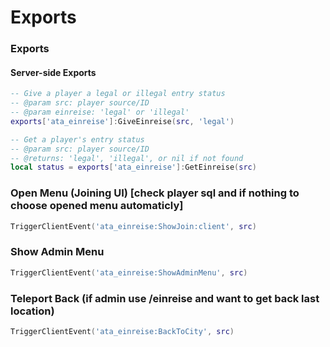 # Exports

### Exports

#### Server-side Exports

```lua
-- Give a player a legal or illegal entry status
-- @param src: player source/ID
-- @param einreise: 'legal' or 'illegal'
exports['ata_einreise']:GiveEinreise(src, 'legal')

-- Get a player's entry status
-- @param src: player source/ID
-- @returns: 'legal', 'illegal', or nil if not found
local status = exports['ata_einreise']:GetEinreise(src)
```

### Open Menu (Joining UI) \[check player sql and if nothing to choose opened menu automaticly]

```lua
TriggerClientEvent('ata_einreise:ShowJoin:client', src)
```

### Show Admin Menu

```lua
TriggerClientEvent('ata_einreise:ShowAdminMenu', src)
```

### Teleport Back (if admin use /einreise and want to get back last location)

```lua
TriggerClientEvent('ata_einreise:BackToCity', src)
```

